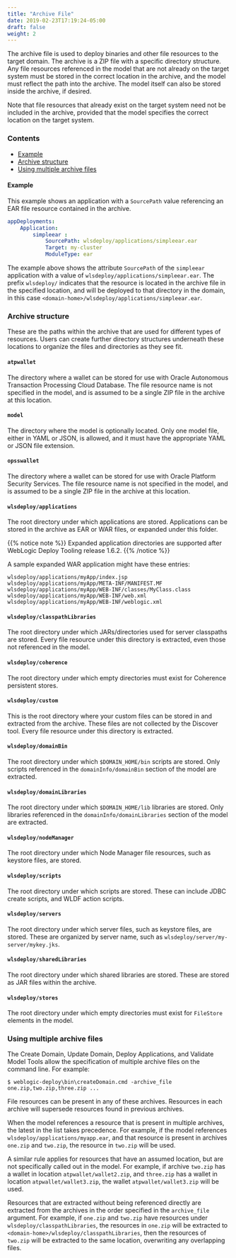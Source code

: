 ```yaml
---
title: "Archive File"
date: 2019-02-23T17:19:24-05:00
draft: false
weight: 2
---
```



The archive file is used to deploy binaries and other file resources to the target domain. The archive is a ZIP file with a specific directory structure.  Any file resources referenced in the model that are not already on the target system must be stored in the correct location in the archive, and the model must reflect the path into the archive. The model itself can also be stored inside the archive, if desired.

Note that file resources that already exist on the target system need not be included in the archive, provided that the model specifies the correct location on the target system.

### Contents

- [Example](#example)
- [Archive structure](#archive-structure)
- [Using multiple archive files](#using-multiple-archive-files)

#### Example

This example shows an application with a `SourcePath` value referencing an EAR file resource contained in the archive.

```yaml
appDeployments:
    Application:
        simpleear :
            SourcePath: wlsdeploy/applications/simpleear.ear
            Target: my-cluster
            ModuleType: ear
```

The example above shows the attribute `SourcePath` of the `simpleear` application with a value of `wlsdeploy/applications/simpleear.ear`.  The prefix `wlsdeploy/` indicates that the resource is located in the archive file in the specified location, and will be deployed to that directory in the domain, in this case `<domain-home>/wlsdeploy/applications/simpleear.ear`.

### Archive structure

These are the paths within the archive that are used for different types of resources. Users can create further directory structures underneath these locations to organize the files and directories as they see fit.  

#### `atpwallet`

The directory where a wallet can be stored for use with Oracle Autonomous Transaction Processing Cloud Database. The file resource name is not specified in the model, and is assumed to be a single ZIP file in the archive at this location.  

#### `model`
The directory where the model is optionally located. Only one model file, either in YAML or JSON, is allowed, and it must have the appropriate YAML or JSON file extension.

#### `opsswallet`

The directory where a wallet can be stored for use with Oracle Platform Security Services. The file resource name is not specified in the model, and is assumed to be a single ZIP file in the archive at this location.  

#### `wlsdeploy/applications`
The root directory under which applications are stored. Applications can be stored in the archive as EAR or WAR files, or expanded under this folder.

{{% notice note %}} Expanded application directories are supported after WebLogic Deploy Tooling release 1.6.2.
{{% /notice %}}

A sample expanded WAR application might have these entries:

```
wlsdeploy/applications/myApp/index.jsp
wlsdeploy/applications/myApp/META-INF/MANIFEST.MF
wlsdeploy/applications/myApp/WEB-INF/classes/MyClass.class
wlsdeploy/applications/myApp/WEB-INF/web.xml
wlsdeploy/applications/myApp/WEB-INF/weblogic.xml
```

#### `wlsdeploy/classpathLibraries`
The root directory under which JARs/directories used for server classpaths are stored. Every file resource under this directory is extracted, even those not referenced in the model.

#### `wlsdeploy/coherence`
The root directory under which empty directories must exist for Coherence persistent stores.

#### `wlsdeploy/custom`
This is the root directory where your custom files can be stored in and extracted from the archive. These files are not collected by the Discover tool. Every file resource under this directory is extracted.

#### `wlsdeploy/domainBin`
The root directory under which `$DOMAIN_HOME/bin` scripts are stored. Only scripts referenced in the `domainInfo/domainBin` section of the model are extracted.

#### `wlsdeploy/domainLibraries`
The root directory under which `$DOMAIN_HOME/lib` libraries are stored. Only libraries referenced in the `domainInfo/domainLibraries` section of the model are extracted.

#### `wlsdeploy/nodeManager`
The root directory under which Node Manager file resources, such as keystore files, are stored.

#### `wlsdeploy/scripts`
The root directory under which scripts are stored. These can include JDBC create scripts, and WLDF action scripts.

#### `wlsdeploy/servers`
The root directory under which server files, such as keystore files, are stored. These are organized by server name, such as `wlsdeploy/server/my-server/mykey.jks`.

#### `wlsdeploy/sharedLibraries`
The root directory under which shared libraries are stored. These are stored as JAR files within the archive.

#### `wlsdeploy/stores`
The root directory under which empty directories must exist for `FileStore` elements in the model.

### Using multiple archive files

The Create Domain, Update Domain, Deploy Applications, and Validate Model Tools allow the specification of multiple archive files on the command line. For example:

    $ weblogic-deploy\bin\createDomain.cmd -archive_file one.zip,two.zip,three.zip ...

File resources can be present in any of these archives. Resources in each archive will supersede resources found in previous archives.

When the model references a resource that is present in multiple archives, the latest in the list takes precedence. For example, if the model references `wlsdeploy/applications/myapp.ear`, and that resource is present in archives `one.zip` and `two.zip`, the resource in `two.zip` will be used.

A similar rule applies for resources that have an assumed location, but are not specifically called out in the model. For example, if archive `two.zip` has a wallet in location `atpwallet/wallet2.zip`, and `three.zip` has a wallet in location `atpwallet/wallet3.zip`, the wallet `atpwallet/wallet3.zip` will be used.

Resources that are extracted without being referenced directly are extracted from the archives in the order specified in the `archive_file` argument. For example, if `one.zip` and `two.zip` have resources under `wlsdeploy/classpathLibraries`, the resources in `one.zip` will be extracted to `<domain-home>/wlsdeploy/classpathLibraries`, then the resources of `two.zip` will be extracted to the same location, overwriting any overlapping files.
